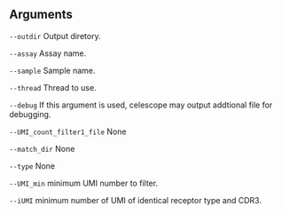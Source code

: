 

## Arguments
`--outdir` Output diretory.

`--assay` Assay name.

`--sample` Sample name.

`--thread` Thread to use.

`--debug` If this argument is used, celescope may output addtional file for debugging.

`--UMI_count_filter1_file` None

`--match_dir` None

`--type` None

`--UMI_min` minimum UMI number to filter.

`--iUMI` minimum number of UMI of identical receptor type and CDR3.

